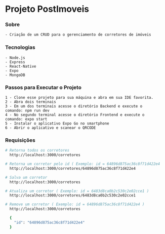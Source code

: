# Projeto PostImoveis

### Sobre
```sh
- Criação de um CRUD para o gerenciamento de corretores de imóveis
```
### Tecnologias
    - Node.js
    - Express
    - React-Native
    - Expo
    - MongoDB

### Passos para Executar o Projeto
    1 - Clone esse projeto para sua máquina e abra em sua IDE favorita.
    2 - Abra dois terminais
    3 - Em um dos terminais acesse o diretório Backend e execute o comando: npm run dev
    4 - No segundo terminal acesse o diretório Frontend e execute o comando: expo start
    5 - Instalar o aplicativo Expo Go no smartphone
    6 - Abrir o aplicativo e scanear o QRCODE

### Requisições
```sh
# Retorna todos os corretores
  http://localhost:3000/corretores

# Retorna um corretor pelo id ( Exemplo: id = 64896d875ac36c8f71d422e4 )
  http://localhost:3000/corretores/64896d875ac36c8f71d422e4

# Salva um corretor
  http://localhost:3000/corretores

# Atualiza um corretor ( Exemplo: id = 6483d8ca0b2c530c2e02cce1 )
  http://localhost:3000/corretores/6483d8ca0b2c530c2e02cce1

# Remove um corretor ( Exemplo: id = 64896d875ac36c8f71d422e4 )
  http://localhost:3000/corretores

  {
    "id": "64896d875ac36c8f71d422e4"
  }
```
